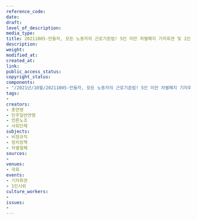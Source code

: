 ```yaml
---
reference_code: 
date: 
draft: 
level_of_description: 
media_type: 
title: 20211005-만들자, 모든 노동자의 근로기준법! 5인 미만 차별폐지 기자회견 및 1인시위
description: 
weight: 
modified_at: 
created_at: 
link: 
public_access_status: 
copyright_status: 
components:
- "/2021년/10월/20211005-만들자, 모든 노동자의 근로기준법! 5인 미만 차별폐지 기자회견 및 1인시위/_1D28062.jpg"
tags:
- 
creators:
- 총연맹
- 민주일반연맹
- 언론노조
- 사회단체
subjects:
- 비정규직
- 정치정책
- 차별철폐
sources:
- 
venues:
- 국회
events:
- 기자회견
- 1인시위
culture_workers:
- 
issues:
- 
---
```

